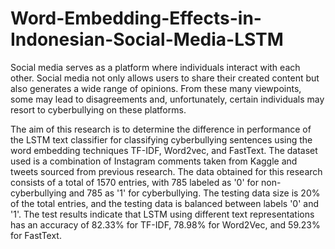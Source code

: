 # Word-Embedding-Effects-in-Indonesian-Social-Media-LSTM
  Social media serves as a platform where individuals interact with each other. Social media not only allows users to share their created content but also generates a wide range of opinions. From these many viewpoints, some may lead to disagreements and, unfortunately, certain individuals may resort to cyberbullying on these platforms. 

  The aim of this research is to determine the difference in performance of the LSTM text classifier for classifying cyberbullying sentences using the word embedding techniques TF-IDF, Word2vec, and FastText. The dataset used is a combination of Instagram comments taken from Kaggle and tweets sourced from previous research. The data obtained for this research consists of a total of 1570 entries, with 785 labeled as '0' for non-cyberbullying and 785 as '1' for cyberbullying. The testing data size is 20% of the total entries, and the testing data is balanced between labels '0' and '1'. The test results indicate that LSTM using different text representations has an accuracy of 82.33% for TF-IDF, 78.98% for Word2Vec, and 59.23% for FastText.

